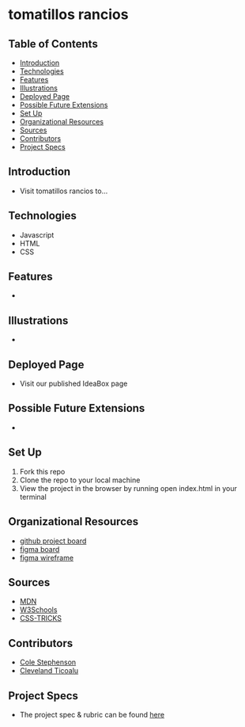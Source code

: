 # tomatillos rancios

## Table of Contents
  - [Introduction](#introduction)
  - [Technologies](#technologies)
  - [Features](#features)
  - [Illustrations](#illustrations)
  - [Deployed Page](#deployed-page)
  - [Possible Future Extensions](#possible-future-extensions)
  - [Set Up](#set-up)
  - [Organizational Resources](#organizational-resources)
  - [Sources](#sources)
  - [Contributors](#contributors)
  - [Project Specs](#project-specs)

## Introduction
  - Visit tomatillos rancios to...

## Technologies
  - Javascript
  - HTML
  - CSS

## Features
-

## Illustrations
-

## Deployed Page
- Visit our published IdeaBox page []()

## Possible Future Extensions
- 

## Set Up
1. Fork this repo  
2. Clone the repo to your local machine
3. View the project in the browser by running open index.html in your terminal

## Organizational Resources
- [github project board](https://github.com/users/cleveland231/projects/2/views/1)
- [figma board](https://www.figma.com/file/S0tAYjUNf7XmNv1ad8RYwv/Untitled?node-id=4%3A10)
- [figma wireframe](https://www.figma.com/file/maXWGw1JDTyDdeq672CzRG/Untitled?node-id=0%3A1)

## Sources
  - [MDN](http://developer.mozilla.org/en-US/)
  - [W3Schools](https://www.w3schools.com/)
  - [CSS-TRICKS](https://css-tricks.com/)

## Contributors
  - [Cole Stephenson](https://github.com/colestephenson1)
  - [Cleveland Ticoalu](https://github.com/cleveland231)

## Project Specs
  - The project spec & rubric can be found [here](https://frontend.turing.edu/projects/module-3/rancid-tomatillos-v3.html)